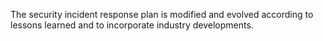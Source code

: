 The security incident response plan is modified and evolved according to lessons learned and to incorporate industry developments.
